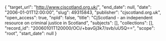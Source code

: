 {
  "target_url": "http://www.cjscotland.org.uk/", 
  "end_date": null, 
  "date": "2006-01-01T12:00:00", 
  "slug": 49315843, 
  "publisher": "cjscotland.org.uk", 
  "open_access": true, 
  "npld": false, 
  "title": "CjScotland - an independent resource on criminal justice in Scotland", 
  "subjects": [], 
  "collections": [], 
  "record_id": "20060101T120000/OCi/+bavGj3k7/svb/uU5Q==", 
  "scope": "root", 
  "start_date": null
}

